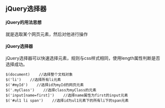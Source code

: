## jQuery选择器

#### jQuery的用法思想

就是选取某个网页元素，然后对他进行操作

#### jQuery选择器

jQuery选择器可以快速选择元素，规则与css样式相同，使用length属性判断是否选择成功。

```
$(document)    //选择整个文档对象
$('li')    //选择所有li元素
$('#myId')    //选择id为myId的网页元素
$('.myClass')    //选择class为myClass的元素
$('input[name=first]')    //选择name属性为first的input元素
$('#ul1 li span')    //选择id为ul1元素下的所有li下的span元素
```



